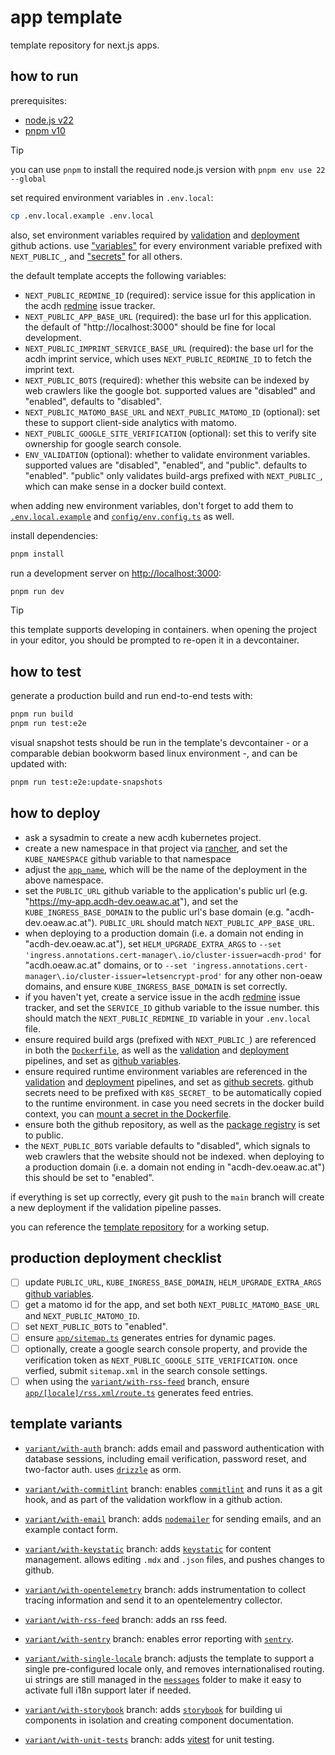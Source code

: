 # app template

template repository for next.js apps.

## how to run

prerequisites:

- [node.js v22](https://nodejs.org/en/download)
- [pnpm v10](https://pnpm.io/installation)

> [!TIP]
>
> you can use `pnpm` to install the required node.js version with `pnpm env use 22 --global`

set required environment variables in `.env.local`:

```bash
cp .env.local.example .env.local
```

also, set environment variables required by [validation](./.github/workflows/validate.yaml) and
[deployment](./.github/workflows/build-deploy.yaml) github actions. use
["variables"](https://github.com/acdh-oeaw/template-app-next/settings/variables/actions) for every
environment variable prefixed with `NEXT_PUBLIC_`, and
["secrets"](https://github.com/acdh-oeaw/template-app-next/settings/secrets/actions) for all others.

the default template accepts the following variables:

- `NEXT_PUBLIC_REDMINE_ID` (required): service issue for this application in the acdh
  [redmine](https://redmine.acdh.oeaw.ac.at) issue tracker.
- `NEXT_PUBLIC_APP_BASE_URL` (required): the base url for this application. the default of
  "http://localhost:3000" should be fine for local development.
- `NEXT_PUBLIC_IMPRINT_SERVICE_BASE_URL` (required): the base url for the acdh imprint service,
  which uses `NEXT_PUBLIC_REDMINE_ID` to fetch the imprint text.
- `NEXT_PUBLIC_BOTS` (required): whether this website can be indexed by web crawlers like the google
  bot. supported values are "disabled" and "enabled", defaults to "disabled".
- `NEXT_PUBLIC_MATOMO_BASE_URL` and `NEXT_PUBLIC_MATOMO_ID` (optional): set these to support
  client-side analytics with matomo.
- `NEXT_PUBLIC_GOOGLE_SITE_VERIFICATION` (optional): set this to verify site ownership for google
  search console.
- `ENV_VALIDATION` (optional): whether to validate environment variables. supported values are
  "disabled", "enabled", and "public". defaults to "enabled". "public" only validates build-args
  prefixed with `NEXT_PUBLIC_`, which can make sense in a docker build context.

when adding new environment variables, don't forget to add them to
[`.env.local.example`](./.env.local.example) and [`config/env.config.ts`](./config/env.config.ts) as
well.

install dependencies:

```bash
pnpm install
```

run a development server on [http://localhost:3000](http://localhost:3000):

```bash
pnpm run dev
```

> [!TIP]
>
> this template supports developing in containers. when opening the project in your editor, you
> should be prompted to re-open it in a devcontainer.

## how to test

generate a production build and run end-to-end tests with:

```bash
pnpm run build
pnpm run test:e2e
```

visual snapshot tests should be run in the template's devcontainer - or a comparable debian bookworm
based linux environment -, and can be updated with:

```bash
pnpm run test:e2e:update-snapshots
```

## how to deploy

- ask a sysadmin to create a new acdh kubernetes project.
- create a new namespace in that project via [rancher](https://rancher.acdh-dev.oeaw.ac.at), and set
  the `KUBE_NAMESPACE` github variable to that namespace
- adjust the [`app_name`](./.github/workflows/build-deploy.yaml#L36), which will be the name of the
  deployment in the above namespace.
- set the `PUBLIC_URL` github variable to the application's public url (e.g.
  "https://my-app.acdh-dev.oeaw.ac.at"), and set the `KUBE_INGRESS_BASE_DOMAIN` to the public url's
  base domain (e.g. "acdh-dev.oeaw.ac.at"). `PUBLIC_URL` should match `NEXT_PUBLIC_APP_BASE_URL`.
- when deploying to a production domain (i.e. a domain not ending in "acdh-dev.oeaw.ac.at"), set
  `HELM_UPGRADE_EXTRA_ARGS` to
  `--set 'ingress.annotations.cert-manager\.io/cluster-issuer=acdh-prod'` for "acdh.oeaw.ac.at"
  domains, or to `--set 'ingress.annotations.cert-manager\.io/cluster-issuer=letsencrypt-prod'` for
  any other non-oeaw domains, and ensure `KUBE_INGRESS_BASE_DOMAIN` is set correctly.
- if you haven't yet, create a service issue in the acdh [redmine](https://redmine.acdh.oeaw.ac.at)
  issue tracker, and set the `SERVICE_ID` github variable to the issue number. this should match the
  `NEXT_PUBLIC_REDMINE_ID` variable in your `.env.local` file.
- ensure required build args (prefixed with `NEXT_PUBLIC_`) are referenced in both the
  [`Dockerfile`](./Dockerfile), as well as the [validation](./.github/workflows/validate.yaml) and
  [deployment](./.github/workflows/build-deploy.yaml) pipelines, and set as
  [github variables](https://github.com/acdh-oeaw/template-app-next/settings/variables/actions).
- ensure required runtime environment variables are referenced in the
  [validation](./.github/workflows/validate.yaml) and
  [deployment](./.github/workflows/build-deploy.yaml) pipelines, and set as
  [github secrets](https://github.com/acdh-oeaw/template-app-next/settings/secrets/actions). github
  secrets need to be prefixed with `K8S_SECRET_` to be automatically copied to the runtime
  environment. in case you need secrets in the docker build context, you can
  [mount a secret in the Dockerfile](https://docs.docker.com/build/building/secrets/).
- ensure both the github repository, as well as the
  [package registry](https://github.com/orgs/acdh-oeaw/packages/container/my-app/settings) is set to
  public.
- the `NEXT_PUBLIC_BOTS` variable defaults to "disabled", which signals to web crawlers that the
  website should not be indexed. when deploying to a production domain (i.e. a domain not ending in
  "acdh-dev.oeaw.ac.at") this should be set to "enabled".

if everything is set up correctly, every git push to the `main` branch will create a new deployment
if the validation pipeline passes.

you can reference the [template repository](https://github.com/acdh-oeaw/template-app-next) for a
working setup.

## production deployment checklist

- [ ] update `PUBLIC_URL`, `KUBE_INGRESS_BASE_DOMAIN`, `HELM_UPGRADE_EXTRA_ARGS`
      [github variables](https://github.com/acdh-oeaw/template-app-next/settings/variables/actions).
- [ ] get a matomo id for the app, and set both `NEXT_PUBLIC_MATOMO_BASE_URL` and
      `NEXT_PUBLIC_MATOMO_ID`.
- [ ] set `NEXT_PUBLIC_BOTS` to "enabled".
- [ ] ensure [`app/sitemap.ts`](./app/sitemap.ts) generates entries for dynamic pages.
- [ ] optionally, create a google search console property, and provide the verification token as
      `NEXT_PUBLIC_GOOGLE_SITE_VERIFICATION`. once verfied, submit `sitemap.xml` in the search
      console settings.
- [ ] when using the
      [`variant/with-rss-feed`](https://github.com/acdh-oeaw/template-app-next/tree/variant/with-rss-feed)
      branch, ensure [`app/[locale]/rss.xml/route.ts`](./app/[locale]/rss.xml/route.ts) generates
      feed entries.

## template variants

- [`variant/with-auth`](https://github.com/acdh-oeaw/template-app-next/tree/variant/with-auth)
  branch: adds email and password authentication with database sessions, including email
  verification, password reset, and two-factor auth. uses [`drizzle`](https://orm.drizzle.team) as
  orm.

- [`variant/with-commitlint`](https://github.com/acdh-oeaw/template-app-next/tree/variant/with-commitlint)
  branch: enables [`commitlint`](https://commitlint.js.org) and runs it as a git hook, and as part
  of the validation workflow in a github action.

- [`variant/with-email`](https://github.com/acdh-oeaw/template-app-next/tree/variant/with-email)
  branch: adds [`nodemailer`](https://www.nodemailer.com) for sending emails, and an example contact
  form.

- [`variant/with-keystatic`](https://github.com/acdh-oeaw/template-app-next/tree/variant/with-keystatic)
  branch: adds [`keystatic`](https://keystatic.com) for content management. allows editing `.mdx`
  and `.json` files, and pushes changes to github.

- [`variant/with-opentelemetry`](https://github.com/acdh-oeaw/template-app-next/tree/variant/with-opentelemetry)
  branch: adds instrumentation to collect tracing information and send it to an opentelementry
  collector.

- [`variant/with-rss-feed`](https://github.com/acdh-oeaw/template-app-next/tree/variant/with-rss-feed)
  branch: adds an rss feed.

- [`variant/with-sentry`](https://github.com/acdh-oeaw/template-app-next/tree/variant/with-sentry)
  branch: enables error reporting with [`sentry`](https://acdh-ch.sentry.io).

- [`variant/with-single-locale`](https://github.com/acdh-oeaw/template-app-next/tree/variant/with-single-locale)
  branch: adjusts the template to support a single pre-configured locale only, and removes
  internationalised routing. ui strings are still managed in the [`messages`](./messages) folder to
  make it easy to activate full i18n support later if needed.

- [`variant/with-storybook`](https://github.com/acdh-oeaw/template-app-next/tree/variant/with-storybook)
  branch: adds [`storybook`](https://storybook.js.org) for building ui components in isolation and
  creating component documentation.

- [`variant/with-unit-tests`](https://github.com/acdh-oeaw/template-app-next/tree/variant/with-unit-tests)
  branch: adds [vitest](https://vitest.dev) for unit testing.
